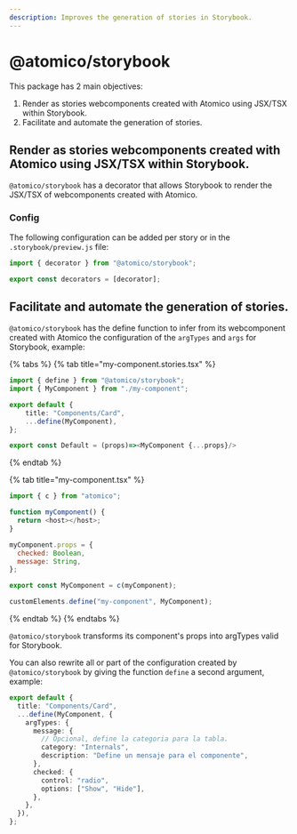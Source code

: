 ```yaml
---
description: Improves the generation of stories in Storybook.
---
```


# @atomico/storybook

This package has 2 main objectives:

1. Render as stories webcomponents created with Atomico using JSX/TSX within Storybook.
2. Facilitate and automate the generation of stories.

## Render as stories webcomponents created with Atomico using JSX/TSX within Storybook.

`@atomico/storybook` has a decorator that allows Storybook to render the JSX/TSX of webcomponents created with Atomico.

### **Config**

The following configuration can be added per story or in the `.storybook/preview.js` file:

```javascript
import { decorator } from "@atomico/storybook";

export const decorators = [decorator];
```

## Facilitate and automate the generation of stories.

`@atomico/storybook` has the define function to infer from its webcomponent created with Atomico the configuration of the `argTypes` and `args` for Storybook, example:

{% tabs %}
{% tab title="my-component.stories.tsx" %}
```typescript
import { define } from "@atomico/storybook";
import { MyComponent } from "./my-component";

export default {
    title: "Components/Card",
    ...define(MyComponent),
};

export const Default = (props)=><MyComponent {...props}/>
```
{% endtab %}

{% tab title="my-component.tsx" %}
```javascript
import { c } from "atomico";

function myComponent() {
  return <host></host>;
}

myComponent.props = {
  checked: Boolean,
  message: String,
};

export const MyComponent = c(myComponent);

customElements.define("my-component", MyComponent);
```
{% endtab %}
{% endtabs %}

`@atomico/storybook` transforms its component's props into argTypes valid for Storybook.

You can also rewrite all or part of the configuration created by `@atomico/storybook` by giving the function `define` a second argument, example:

```typescript
export default {
  title: "Components/Card",
  ...define(MyComponent, {
    argTypes: {
      message: {
        // Opcional, define la categoria para la tabla.
        category: "Internals",
        description: "Define un mensaje para el componente",
      },
      checked: {
        control: "radio",
        options: ["Show", "Hide"],
      },
    },
  }),
};

```

